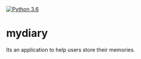 [![Python 3.6](https://img.shields.io/badge/python-3.6-blue.svg)](https://www.python.org/downloads/release/python-360/)
# mydiary
Its an application to help users store their memories.
